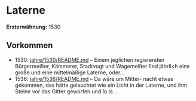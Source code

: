 # Laterne

**Ersterwähnung:** 1530

## Vorkommen
- 1530: [jahre/1530/README.md](../jahre/1530/README.md) – Einem jeglichen regierenden Bürgermeiſter, Kämmerer,
Stadtvogt und Wagemeiſter ſind jährli<h eine große und
eine mittelmäßige Laterne, oder...
- 1536: [jahre/1536/README.md](../jahre/1536/README.md) – Da wäre um Mitter-
nacht etwas gekommen, das hätte geleuchtet wie ein Licht
in der Laterne, und ihm Steine vor das Gitter geworfen
und ſo la...
